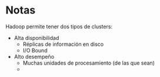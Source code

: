 # Notas

Hadoop permite tener dos tipos de clusters:
- Alta disponibilidad
    - Réplicas de información en disco
    - I/O Bound
- Alto desempeño
    - Muchas unidades de procesamiento (de las que sean)
    - 